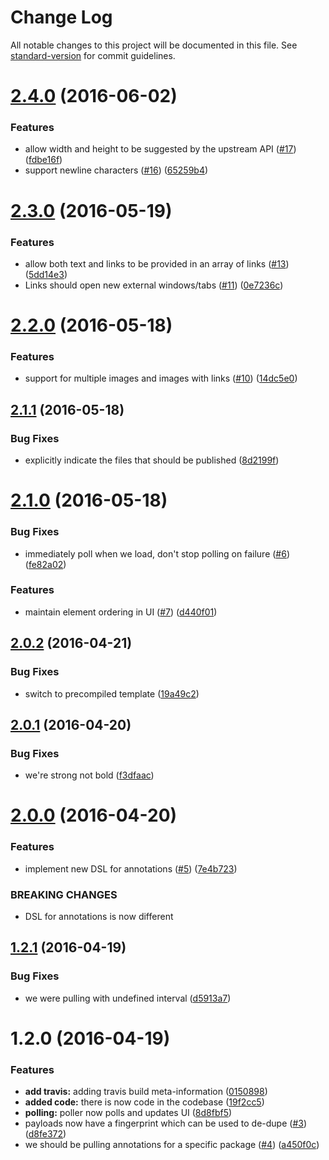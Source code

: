# Change Log

All notable changes to this project will be documented in this file. See [standard-version](https://github.com/conventional-changelog/standard-version) for commit guidelines.

<a name="2.4.0"></a>
# [2.4.0](https://github.com/npm/annotation-poller/compare/v2.3.0...v2.4.0) (2016-06-02)


### Features

* allow width and height to be suggested by the upstream API ([#17](https://github.com/npm/annotation-poller/issues/17)) ([fdbe16f](https://github.com/npm/annotation-poller/commit/fdbe16f))
* support newline characters ([#16](https://github.com/npm/annotation-poller/issues/16)) ([65259b4](https://github.com/npm/annotation-poller/commit/65259b4))



<a name="2.3.0"></a>
# [2.3.0](https://github.com/npm/annotation-poller/compare/v2.2.0...v2.3.0) (2016-05-19)


### Features

* allow both text and links to be provided in an array of links ([#13](https://github.com/npm/annotation-poller/issues/13)) ([5dd14e3](https://github.com/npm/annotation-poller/commit/5dd14e3))
* Links should open new external windows/tabs ([#11](https://github.com/npm/annotation-poller/issues/11)) ([0e7236c](https://github.com/npm/annotation-poller/commit/0e7236c))



<a name="2.2.0"></a>
# [2.2.0](https://github.com/npm/annotation-poller/compare/v2.1.1...v2.2.0) (2016-05-18)


### Features

* support for multiple images and images with links ([#10](https://github.com/npm/annotation-poller/issues/10)) ([14dc5e0](https://github.com/npm/annotation-poller/commit/14dc5e0))



<a name="2.1.1"></a>
## [2.1.1](https://github.com/npm/annotation-poller/compare/v2.1.0...v2.1.1) (2016-05-18)


### Bug Fixes

* explicitly indicate the files that should be published ([8d2199f](https://github.com/npm/annotation-poller/commit/8d2199f))



<a name="2.1.0"></a>
# [2.1.0](https://github.com/npm/annotation-poller/compare/v2.0.2...v2.1.0) (2016-05-18)


### Bug Fixes

* immediately poll when we load, don't stop polling on failure ([#6](https://github.com/npm/annotation-poller/issues/6)) ([fe82a02](https://github.com/npm/annotation-poller/commit/fe82a02))


### Features

* maintain element ordering in UI ([#7](https://github.com/npm/annotation-poller/issues/7)) ([d440f01](https://github.com/npm/annotation-poller/commit/d440f01))



<a name="2.0.2"></a>
## [2.0.2](https://github.com/npm/annotation-poller/compare/v2.0.1...v2.0.2) (2016-04-21)


### Bug Fixes

* switch to precompiled template ([19a49c2](https://github.com/npm/annotation-poller/commit/19a49c2))



<a name="2.0.1"></a>
## [2.0.1](https://github.com/npm/annotation-poller/compare/v2.0.0...v2.0.1) (2016-04-20)


### Bug Fixes

* we're strong not bold ([f3dfaac](https://github.com/npm/annotation-poller/commit/f3dfaac))



<a name="2.0.0"></a>
# [2.0.0](https://github.com/npm/annotation-poller/compare/v1.2.1...v2.0.0) (2016-04-20)


### Features

* implement new DSL for annotations ([#5](https://github.com/npm/annotation-poller/issues/5)) ([7e4b723](https://github.com/npm/annotation-poller/commit/7e4b723))


### BREAKING CHANGES

* DSL for annotations is now different



<a name="1.2.1"></a>
## [1.2.1](https://github.com/npm/annotation-poller/compare/v1.2.0...v1.2.1) (2016-04-19)


### Bug Fixes

* we were pulling with undefined interval ([d5913a7](https://github.com/npm/annotation-poller/commit/d5913a7))



<a name="1.2.0"></a>
# 1.2.0 (2016-04-19)


### Features

* **add travis:** adding travis build meta-information ([0150898](https://github.com/npm/annotation-poller/commit/0150898))
* **added code:** there is now code in the codebase ([19f2cc5](https://github.com/npm/annotation-poller/commit/19f2cc5))
* **polling:** poller now polls and updates UI ([8d8fbf5](https://github.com/npm/annotation-poller/commit/8d8fbf5))
* payloads now have a fingerprint which can be used to de-dupe ([#3](https://github.com/npm/annotation-poller/issues/3)) ([d8fe372](https://github.com/npm/annotation-poller/commit/d8fe372))
* we should be pulling annotations for a specific package ([#4](https://github.com/npm/annotation-poller/issues/4)) ([a450f0c](https://github.com/npm/annotation-poller/commit/a450f0c))
